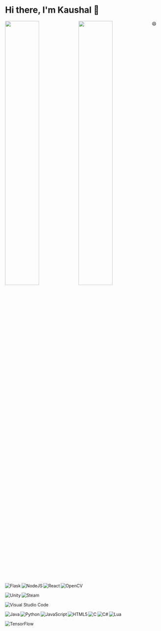 # Hi there, I'm Kaushal 👋

<img align="left" width="47%" src = "https://github-stats-kbpatel3.vercel.app/api?username=Kbpatel3&show_icons=true&theme=radical&show=prs_merged,prs_merged_percentage" />
<img align="left" width="47%" src = "https://github-stats-kbpatel3.vercel.app/api/top-langs/?username=Kbpatel3&layout=compact" />

:smile:  

[//]: # (FrameWorks)
<img align="left" alt="Flask" src="https://img.shields.io/badge/flask-%23000.svg?style=for-the-badge&logo=flask&logoColor=white"/>
<img align="left" alt="NodeJS" src="https://img.shields.io/badge/node.js-6DA55F?style=for-the-badge&logo=node.js&logoColor=white"/>
<img align="left" alt="React" src="https://img.shields.io/badge/react-%2320232a.svg?style=for-the-badge&logo=react&logoColor=%2361DAFB"/>
<img alt="OpenCV" src="https://img.shields.io/badge/opencv-%23white.svg?style=for-the-badge&logo=opencv&logoColor=white"/>

[//]: # (Gaming)
<img align="left" alt="Unity" src="https://img.shields.io/badge/unity-%23000000.svg?style=for-the-badge&logo=unity&logoColor=white"/>
<img alt="Steam" src="https://img.shields.io/badge/steam-%23000000.svg?style=for-the-badge&logo=steam&logoColor=white"/>

[//]: # (IDE)
<img alt="Visual Studio Code" src="https://img.shields.io/badge/Visual%20Studio%20Code-0078d7.svg?style=for-the-badge&logo=visual-studio-code&logoColor=white"/>

[//]: # (Languages)
<img align="left" alt="Java" src="https://img.shields.io/badge/java-%23ED8B00.svg?style=for-the-badge&logo=java&logoColor=white"/>
<img align="left" alt="Python" src="https://img.shields.io/badge/python-3670A0?style=for-the-badge&logo=python&logoColor=ffdd54"/>
<img align="left" alt="JavaScript" src="https://img.shields.io/badge/javascript-%23323330.svg?style=for-the-badge&logo=javascript&logoColor=%23F7DF1E"/>
<img align="left" alt="HTML5" src="https://img.shields.io/badge/html5-%23E34F26.svg?style=for-the-badge&logo=html5&logoColor=white"/>
<img align="left" alt="C" src="https://img.shields.io/badge/c-%2300599C.svg?style=for-the-badge&logo=c&logoColor=white"/>
<img align="left" alt="C#" src="https://img.shields.io/badge/c%23-%23239120.svg?style=for-the-badge&logo=c-sharp&logoColor=white"/>
<img alt="Lua" src="https://img.shields.io/badge/lua-%232C2D72.svg?style=for-the-badge&logo=lua&logoColor=white"/>

[//]: # (ML/DL)
<img alt="TensorFlow" src="https://img.shields.io/badge/TensorFlow-%23FF6F00.svg?style=for-the-badge&logo=TensorFlow&logoColor=white"/>

